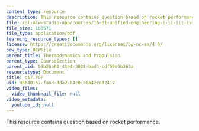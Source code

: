 ```yaml
---
content_type: resource
description: This resource contains question based on rocket performance.
file: /ol-ocw-studio-app/courses/16-01-unified-engineering-i-ii-iii-iv-fall-2005-spring-2006/96640157faa3dda284c0bba42ccd2417_q17.PDF
file_size: 108571
file_type: application/pdf
learning_resource_types: []
license: https://creativecommons.org/licenses/by-nc-sa/4.0/
ocw_type: OCWFile
parent_title: Thermodynamics and Propulsion
parent_type: CourseSection
parent_uid: 05b2ba63-43e4-3028-bad4-cdf50e0b363a
resourcetype: Document
title: q17.PDF
uid: 96640157-faa3-dda2-84c0-bba42ccd2417
video_files:
  video_thumbnail_file: null
video_metadata:
  youtube_id: null
---
```

This resource contains question based on rocket performance.